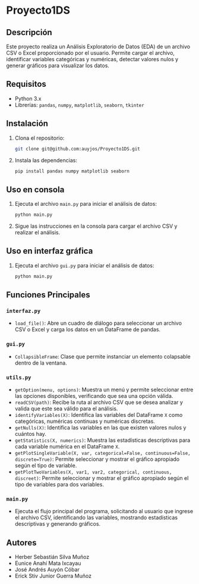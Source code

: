 # Proyecto1DS

## Descripción
Este proyecto realiza un Análisis Exploratorio de Datos (EDA) de un archivo CSV o Excel proporcionado por el usuario. Permite cargar el archivo, identificar variables categóricas y numéricas, detectar valores nulos y generar gráficos para visualizar los datos.

## Requisitos
- Python 3.x
- Librerías: `pandas`, `numpy`, `matplotlib`, `seaborn`, `tkinter`

## Instalación
1. Clona el repositorio:
    ```sh
    git clone git@github.com:auyjos/Proyecto1DS.git
    ```
2. Instala las dependencias:
    ```sh
    pip install pandas numpy matplotlib seaborn
    ```

## Uso en consola
1. Ejecuta el archivo `main.py` para iniciar el análisis de datos:
    ```sh
    python main.py
    ```
2. Sigue las instrucciones en la consola para cargar el archivo CSV y realizar el análisis.

## Uso en interfaz gráfica
1. Ejecuta el archivo `gui.py` para iniciar el análisis de datos:
    ```sh
    python main.py
    ```
## Funciones Principales

### `interfaz.py`
- `load_file()`: Abre un cuadro de diálogo para seleccionar un archivo CSV o Excel y carga los datos en un DataFrame de pandas.

### `gui.py`
- `CollapsibleFrame`: Clase que permite instanciar un elemento colapsable dentro de la ventana.


### `utils.py`
- `getOption(menu, options)`: Muestra un menú y permite seleccionar entre las opciones disponibles, verificando que sea una opción válida.
- `readCSV(path)`: Recibe la ruta al archivo CSV que se desea analizar y valida que este sea válido para el análisis.
- `identifyVariables(X)`: Identifica las variables del DataFrame `X` como categóricas, numéricas continuas y numéricas discretas.
- `getNulls(X)`: Identifica las variables en las que existen valores nulos y cuántos hay.
- `getStatistics(X, numerics)`: Muestra las estadísticas descriptivas para cada variable numérica en el DataFrame `X`.
- `getPlotSingleVariable(X, var, categorical=False, continuous=False, discrete=True)`: Permite seleccionar y mostrar el gráfico apropiado según el tipo de variable.
- `getPlotTwoVariables(X, var1, var2, categorical, continuous, discreet)`: Permite seleccionar y mostrar el gráfico apropiado según el tipo de variables para dos variables.

### `main.py`
- Ejecuta el flujo principal del programa, solicitando al usuario que ingrese el archivo CSV, identificando las variables, mostrando estadísticas descriptivas y generando gráficos.

## Autores
- Herber Sebastián Silva Muñoz
- Eunice Anahí Mata Ixcayau
- José Andrés Auyón Cóbar
- Erick Stiv Junior Guerra Muñoz
